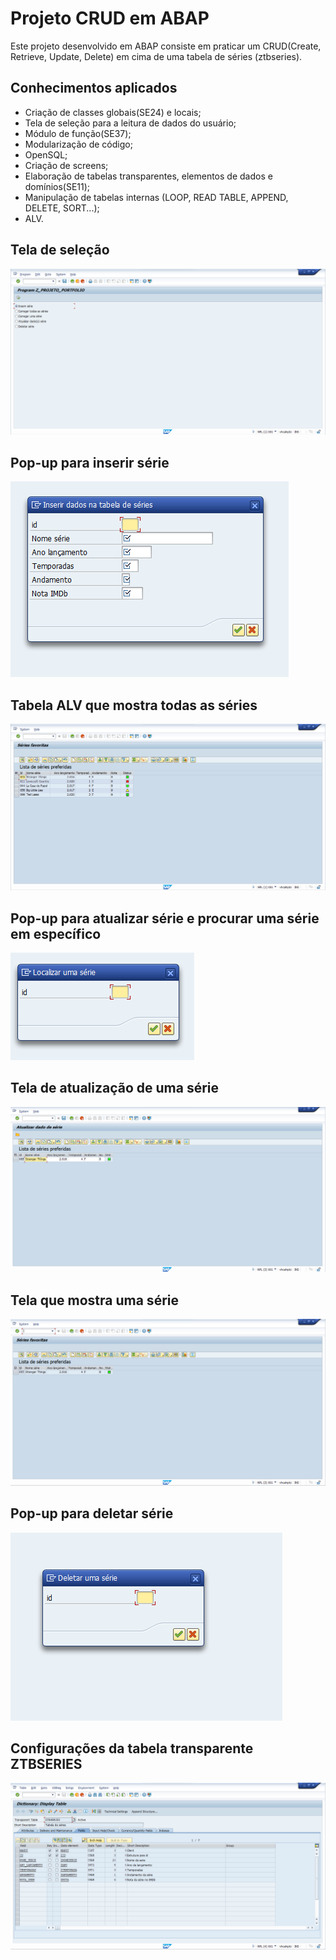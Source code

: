 # Projeto CRUD em ABAP
Este projeto desenvolvido em ABAP consiste em praticar um CRUD(Create, Retrieve, Update, Delete) em cima de uma tabela de séries (ztbseries).
## Conhecimentos aplicados
- Criação de classes globais(SE24) e locais;
- Tela de seleção para a leitura de dados do usuário;
- Módulo de função(SE37);
- Modularização de código;
- OpenSQL;
- Criação de screens;
- Elaboração de tabelas transparentes, elementos de dados e domínios(SE11);
- Manipulação de tabelas internas (LOOP, READ TABLE, APPEND, DELETE, SORT...);
- ALV.

## Tela de seleção
![Tela de seleção](https://raw.githubusercontent.com/Rafael-Ienne/minhas_series.abap/main/ilustracoes/TELA_SELECAO.png)
## Pop-up para inserir série
![Tela de inserir série](https://raw.githubusercontent.com/Rafael-Ienne/minhas_series.abap/main/ilustracoes/INSERIR_DADOS.png)
## Tabela ALV que mostra todas as séries
![Tela ALV que mostra todas as séries](https://raw.githubusercontent.com/Rafael-Ienne/minhas_series.abap/main/ilustracoes/tela_alv.png)
## Pop-up para atualizar série e procurar uma série em específico
![Pop-up encontrar uma série](https://raw.githubusercontent.com/Rafael-Ienne/minhas_series.abap/main/ilustracoes/tela_encontrar_uma_serie.png)
## Tela de atualização de uma série
![Tela de atualização série](https://raw.githubusercontent.com/Rafael-Ienne/minhas_series.abap/main/ilustracoes/UPDATE_PAGE.png)
## Tela que mostra uma série
![Tela que mostra uma série](https://raw.githubusercontent.com/Rafael-Ienne/minhas_series.abap/main/ilustracoes/find_one.png)
## Pop-up para deletar série
![Pop-up deletar série](https://raw.githubusercontent.com/Rafael-Ienne/minhas_series.abap/main/ilustracoes/tela_deletar_serie.png)
## Configurações da tabela transparente ZTBSERIES
![Configurações tabela transparente](https://raw.githubusercontent.com/Rafael-Ienne/minhas_series.abap/main/ilustracoes/config_tabela_transp_ztbseries.png)

